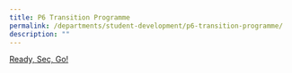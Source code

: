 ```yaml
---
title: P6 Transition Programme
permalink: /departments/student-development/p6-transition-programme/
description: ""
---
```

[Ready, Sec, Go!](https://www.southviewpri.moe.edu.sg/departments/student-development/primary-6-transition-programme-ready-sec-go/)